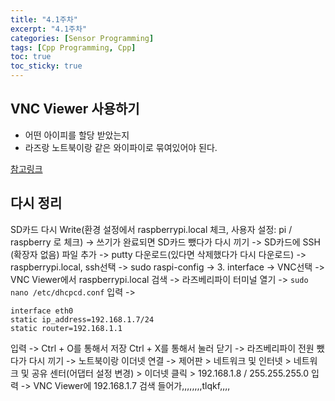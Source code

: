 ```yaml
---
title: "4.1주차"
excerpt: "4.1주차"
categories: [Sensor Programming]
tags: [Cpp Programming, Cpp]
toc: true
toc_sticky: true
---
```


## VNC Viewer 사용하기

- 어떤 아이피를 할당 받았는지
- 라즈랑 노트북이랑 같은 와이파이로 묶여있어야 된다. <br>

[참고링크](https://www.instructables.com/How-to-Setup-Raspberry-Pi-Without-Monitor-and-Keyb/)

## 다시 정리

SD카드 다시 Write(환경 설정에서 raspberrypi.local 체크, 사용자 설정: pi / raspberry 로 체크) -> 쓰기가 완료되면 SD카드 뺐다가 다시 끼기 -> SD카드에 SSH (확장자 없음) 파일 추가 -> putty 다운로드(있다면 삭제했다가 다시 다운로드) -> raspberrypi.local, ssh선택 -> sudo raspi-config -> 3. interface -> VNC선택 -> VNC Viewer에서 raspberrypi.local 검색 -> 라즈베리파이 터미널 열기 -> `sudo nano /etc/dhcpcd.conf` 입력 ->

```
interface eth0
static ip_address=192.168.1.7/24
static router=192.168.1.1
```

입력 -> Ctrl + O를 통해서 저장 Ctrl + X를 통해서 눌러 닫기 -> 라즈베리파이 전원 뺐다가 다시 끼기 -> 노트북이랑 이더넷 연결 -> 제어판 > 네트워크 및 인터넷 > 네트워크 및 공유 센터(어댑터 설정 변경) > 이더넷 클릭 > 192.168.1.8 / 255.255.255.0 입력 -> VNC Viewer에 192.168.1.7 검색 들어가,,,,,,,,tlqkf,,,,

